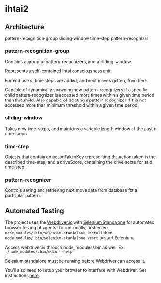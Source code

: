 # ihtai2

## Architecture
pattern-recognition-group
  sliding-window
    time-step
  pattern-recognizer

### pattern-recognition-group
Contains a group of pattern-recognizers, and a sliding-window.

Represents a self-contained Ihtai consciousness unit.

For end users, time steps are added, and next moves gotten, from here.

Capable of dynamically spawning new pattern-recognizers if a specific child pattern-recognizer is 
accessed more times within a given time period than threshold. Also capable of deleting a pattern recognizer
if it is not accessed more than minimum threshold within a given time period.

### sliding-window
Takes new time-steps, and maintains a variable length window of the past n time-steps


### time-step
Objects that contain an actionTakenKey representing the action taken in the described time-step,
and a driveScore, containing the drive score for said time-step.


### pattern-recognizer
Controls saving and retrieving next move data from database for a particular pattern. 

## Automated Testing
The project uses the [Webdriver.io](http://webdriver.io/) with [Selenium Standalone](https://github.com/vvo/selenium-standalone) for automated browser testing of agents.
To run locally, first enter:
`node_modules/.bin/selenium-standalone install` then
`node_modules/.bin/selenium-standalone start` to start Selenium.

Access webdriver.io through node_modules/.bin as well. Ex:
`./node_modules/.bin/wdio --help`

Selenium standalone must be running before Webdriver can access it.

You'll also need to setup your browser to interface with Webdriver. See instructions [here](http://webdriver.io/guide/getstarted/install.html#Setup-Chrome).
